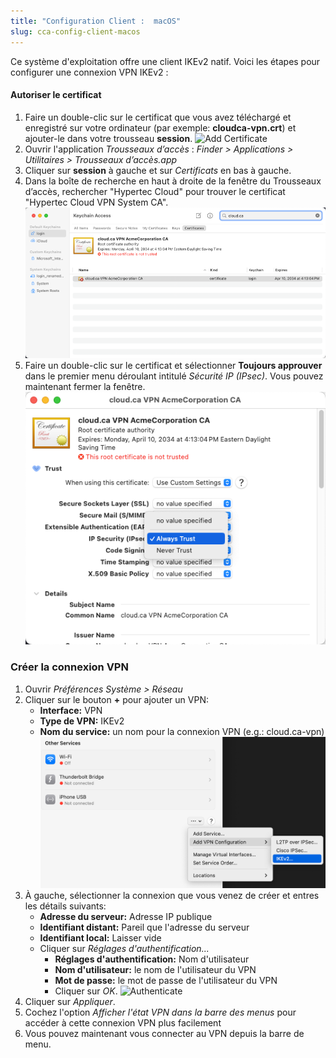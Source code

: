 ```yaml
---
title: "Configuration Client :  macOS"
slug: cca-config-client-macos
---
```


Ce système d'exploitation offre une client IKEv2 natif. Voici les étapes pour configurer une connexion VPN IKEv2 :

#### Autoriser le certificat

1. Faire un double-clic sur le certificat que vous avez téléchargé et enregistré sur votre ordinateur (par exemple: **cloudca-vpn.crt**) et ajouter-le dans votre trousseau **session**.
   ![Add Certificate](/assets/Mac-1-Add-Certificate.png)
1. Ouvrir l'application *Trousseaux d’accès* : *Finder > Applications > Utilitaires > Trousseaux d’accès.app*
1. Cliquer sur **session** à gauche et sur *Certificats* en bas à gauche.
1. Dans la boîte de recherche en haut à droite de la fenêtre du Trousseaux d’accès, rechercher "Hypertec Cloud" pour trouver le certificat "Hypertec Cloud VPN System CA".
   ![Keychain Access](/assets/Mac-2-Keychain.png)
1. Faire un double-clic sur le certificat et sélectionner **Toujours approuver** dans le premier menu déroulant intitulé *Sécurité IP (IPsec)*. Vous pouvez maintenant fermer la fenêtre.
   ![Always trust this certificate](/assets/Mac-3-Always-Trust.png)

### Créer la connexion VPN

1. Ouvrir *Préférences Système > Réseau*
1. Cliquer sur le bouton **+** pour ajouter un VPN:
   - **Interface:** VPN
   - **Type de VPN:** IKEv2
   - **Nom du service:** un nom pour la connexion VPN (e.g.: cloud.ca-vpn)
   ![Add VPN](/assets/Mac-4-Add-VPN.png)
1. À gauche, sélectionner la connexion que vous venez de créer et entres les détails suivants:
   - **Adresse du serveur:** Adresse IP publique
   - **Identifiant distant:** Pareil que l'adresse du serveur
   - **Identifiant local:** Laisser vide
   - Cliquer sur *Réglages d'authentification...*
      - **Réglages d'authentification:** Nom d'utilisateur
      - **Nom d'utilisateur:** le nom de l'utilisateur du VPN
      - **Mot de passe:** le mot de passe de l'utilisateur du VPN
      - Cliquer sur *OK*.
      ![Authenticate](/assets/Mac-5-Authentication.png)
1. Cliquer sur *Appliquer*.
1. Cochez l'option *Afficher l'état VPN dans la barre des menus* pour accéder à cette connexion VPN plus facilement
1. Vous pouvez maintenant vous connecter au VPN depuis la barre de menu.
